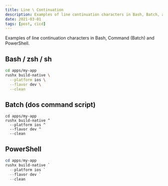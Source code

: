 ```yaml
---
title: Line \ Continuation
description: Examples of line continuation characters in Bash, Batch, and PowerShell.
date: 2021-03-01
tags: [post, cicd]
---
```


Examples of line continuation characters in Bash, Command (Batch) and PowerShell.

## Bash / zsh / sh

``` bash
cd apps/my-app
rushx build-native \
  --platform ios \
  --flavor dev \
  --clean
```

## Batch (dos command script)

``` batch
cd apps/my-app
rushx build-native ^
  --platform ios ^
  --flavor dev ^
  --clean
```

## PowerShell

``` powershell
cd apps/my-app
rushx build-native `
  --platform ios `
  --flavor dev `
  --clean
```

